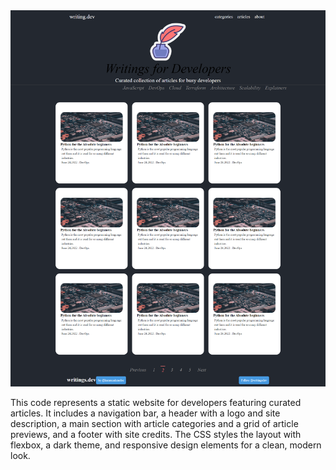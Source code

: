 <img src="output.png" alt="this is output"/>
<p>This code represents a static website for developers featuring curated articles. It includes a navigation bar, a header with a logo and site description, a main section with article categories and a grid of article previews, and a footer with site credits. The CSS styles the layout with flexbox, a dark theme, and responsive design elements for a clean, modern look.</p>
